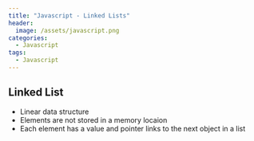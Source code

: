 ```yaml
---
title: "Javascript - Linked Lists"
header:
  image: /assets/javascript.png
categories:
  - Javascript
tags:
  - Javascript
---
```


## Linked List

- Linear data structure
- Elements are not stored in a memory locaion
- Each element has a value and pointer links to the next object in a list
